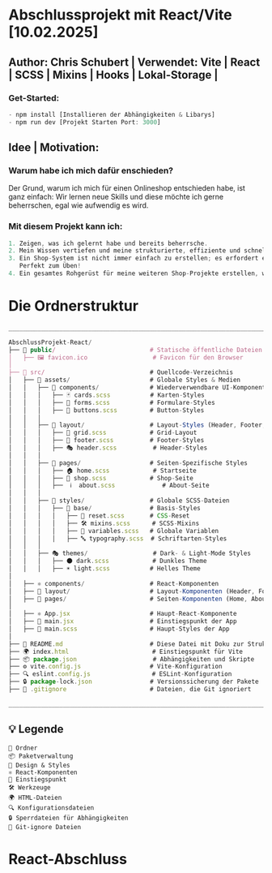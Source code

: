# Abschlussprojekt mit React/Vite [10.02.2025]

## Author: Chris Schubert | Verwendet: Vite | React | SCSS | Mixins | Hooks | Lokal-Storage |

### Get-Started:

```js
- npm install [Installieren der Abhängigkeiten & Libarys]
- npm run dev [Projekt Starten Port: 3000]
```

## Idee | Motivation:

### Warum habe ich mich dafür enschieden?

Der Grund, warum ich mich für einen Onlineshop entschieden habe, ist ganz einfach: Wir lernen neue Skills und diese möchte ich gerne beherrschen, egal wie aufwendig es wird.

### Mit diesem Projekt kann ich:

```js
1. Zeigen, was ich gelernt habe und bereits beherrsche.
2. Mein Wissen vertiefen und meine strukturierte, effiziente und schnelle Arbeitsweise festigen.
3. Ein Shop-System ist nicht immer einfach zu erstellen; es erfordert ein hohes Maß an Genauigkeit und Weitsicht.
   Perfekt zum Üben!
4. Ein gesamtes Rohgerüst für meine weiteren Shop-Projekte erstellen, was mir am Ende die Arbeit vereinfacht.
```

# Die Ordnerstruktur

```js
____________________________________________________________________________________________

AbschlussProjekt-React/
├── 📂 public/                          # Statische öffentliche Dateien
│   ├── 🖼️ favicon.ico                  # Favicon für den Browser
│
├── 📂 src/                             # Quellcode-Verzeichnis
│   ├── 📂 assets/                      # Globale Styles & Medien
│   │   ├── 🎨 components/              # Wiederverwendbare UI-Komponenten
│   │   │   ├── 🃏 cards.scss           # Karten-Styles
│   │   │   ├── 📑 forms.scss           # Formulare-Styles
│   │   │   ├── 🔘 buttons.scss         # Button-Styles
│   │   │
│   │   ├── 📐 layout/                  # Layout-Styles (Header, Footer, Grid)
│   │   │   ├── 📏 grid.scss            # Grid-Layout
│   │   │   ├── 📌 footer.scss          # Footer-Styles
│   │   │   ├── 🎭 header.scss          # Header-Styles
│   │   │
│   │   ├── 📜 pages/                   # Seiten-Spezifische Styles
│   │   │   ├── 🏠 home.scss            # Startseite
│   │   │   ├── 🛒 shop.scss            # Shop-Seite
│   │   │   ├──  ℹ️  about.scss             # About-Seite
│   │   │
│   │   ├── 🎨 styles/                  # Globale SCSS-Dateien
│   │   │   ├── 📂 base/                # Basis-Styles
│   │   │   │   ├── 🧹 reset.scss       # CSS-Reset
│   │   │   │   ├── 🛠️ mixins.scss      # SCSS-Mixins
│   │   │   │   ├── 🎨 variables.scss   # Globale Variablen
│   │   │   │   ├── 🔤 typography.scss  # Schriftarten-Styles
│   │   │
│   │   ├── 🎭 themes/                  # Dark- & Light-Mode Styles
│   │   │   ├── 🌑 dark.scss            # Dunkles Theme
│   │   │   ├── ☀️ light.scss           # Helles Theme
│
│   ├── ⚛️ components/                  # React-Komponenten
│   ├── 📏 layout/                      # Layout-Komponenten (Header, Footer, Grid)
│   ├── 📄 pages/                       # Seiten-Komponenten (Home, About, Shop)
│
│   ├── ⚛️ App.jsx                      # Haupt-React-Komponente
│   ├── 🚀 main.jsx                     # Einstiegspunkt der App
│   ├── 🎨 main.scss                    # Haupt-Styles der App
│
├── 📖 README.md                        # Diese Datei mit Doku zur Struktur
├── 🌍 index.html                       # Einstiegspunkt für Vite
├── 📦 package.json                     # Abhängigkeiten und Skripte
├── ⚙️ vite.config.js                   # Vite-Konfiguration
├── 🔍 eslint.config.js                 # ESLint-Konfiguration
├── 🔒 package-lock.json                # Versionssicherung der Pakete
├── 🙅 .gitignore                       # Dateien, die Git ignoriert

____________________________________________________________________________________________

```

## 💡 Legende

    📂 Ordner
    📦 Paketverwaltung
    🎨 Design & Styles
    ⚛️ React-Komponenten
    🚀 Einstiegspunkt
    🛠️ Werkzeuge
    🌍 HTML-Dateien
    🔍 Konfigurationsdateien
    🔒 Sperrdateien für Abhängigkeiten
    🙅 Git-ignore Dateien
# React-Abschluss
